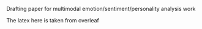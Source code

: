 Drafting paper for multimodal emotion/sentiment/personality analysis work

The latex here is taken from overleaf
